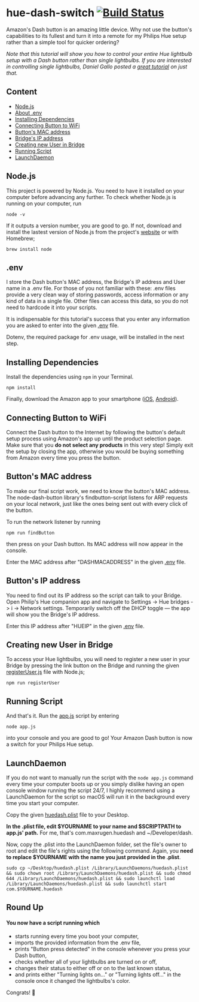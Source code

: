 # hue-dash-switch [![Build Status](https://travis-ci.org/maxrugen/hue-dash-switch.svg?branch=master)](https://travis-ci.org/maxrugen/hue-dash-switch)

Amazon's Dash button is an amazing little device. Why not use the button's capabilities to its fullest and turn it into a remote for my Philips Hue setup rather than a simple tool for quicker ordering?

*Note that this tutorial will show you how to control your entire Hue lightbulb setup with a Dash button rather than single lightbulbs. If you are interested in controlling single lightbulbs, Daniel Gallo posted a [great tutorial](http://www.danielgallo.co.uk/post/hack-an-amazon-dash-button-to-control-philips-hue-lights/) on just that.*

## Content
* [Node.js](#nodejs)
* [About .env](#env)
* [Installing Dependencies](#installing-dependencies)
* [Connecting Button to WiFi](#connecting-button-to-wifi)
* [Button's MAC address](#buttons-mac-address)
* [Bridge's IP address](#buttons-ip-address)
* [Creating new User in Bridge](#creating-new-user-in-bridge)
* [Running Script](#running-script)
* [LaunchDaemon](#launchdaemon)

## Node.js
This project is powered by Node.js. You need to have it installed on your computer before advancing any further. To check whether Node.js is running on your computer, run
```
node -v
```
If it outputs a version number, you are good to go. If not, download and install the lastest version of Node.js from the project's [website](https://nodejs.org/) or with Homebrew;
```
brew install node
```

## .env
I store the Dash button's MAC address, the Bridge's IP address and User name  in a .env file. For those of you not familiar with these: .env files provide a very clean way of storing passwords, access information or any kind of data in a single file. Other files can access this data, so you do not need to hardcode it into your scripts.

It is indispensable for this tutorial's success that you enter any information you are asked to enter into the given  [.env](../master/.env) file.

Dotenv, the required package for .env usage, will be installed in the next step.    

## Installing Dependencies


Install the dependencies using ```npm``` in your Terminal.

```
npm install
```
Finally, download the Amazon app to your smartphone ([iOS](https://itunes.apple.com/de/app/amazon/id348712880?mt=8), [Android](https://play.google.com/store/apps/details?id=com.amazon.mShop.android.shopping)).

## Connecting Button to WiFi
Connect the Dash button to the Internet by following the button's default setup process using Amazon's app up until the product selection page. Make sure that you **do not select any products** in this very step! Simply exit the setup by closing the app, otherwise you would be buying something from Amazon every time you press the button.

## Button's MAC address
To make our final script work, we need to know the button's MAC address. The node-dash-button library's findbutton-script listens for ARP requests on your local network, just like the ones being sent out with every click of the button.

To run the network listener by running
```
npm run findButton
```
then press on your Dash button. Its MAC address will now appear in the console.

Enter the MAC address after "DASHMACADDRESS" in the given [.env](../master/.env) file.

## Button's IP address
You need to find out its IP address so the script can talk to your Bridge. Open Philip's Hue companion app and navigate to Settings -> Hue bridges -> i -> Network settings. Temporarily switch off the DHCP toggle — the app will show you the Bridge's IP address.

Enter this IP address after "HUEIP" in the given [.env](../master/.env) file.


## Creating new User in Bridge
To access your Hue lightbulbs, you will need to register a new user in your Bridge by pressing the link button on the Bridge and running the given [registerUser.js](../master/registerUser.js) file with Node.js;
```
npm run registerUser
```


## Running Script
And that's it. Run the [app.js](../master/app.js) script by entering
```
node app.js
```
into your console and you are good to go! Your Amazon Dash button is now a switch for your Philips Hue setup.

## LaunchDaemon
If you do not want to manually run the script with the `node app.js` command every time your computer boots up or you simply dislike having an open console window running the script 24/7, I highly recommend using a LaunchDaemon for the script so macOS will run it in the background every time you start your computer.

Copy the given [huedash.plist](../master/huedash.plist) file to your Desktop.

**In the .plist file, edit $YOURNAME to your name and $SCRIPTPATH to app.js' path.** For me, that's com.maxrugen.huedash and ~/Developer/dash.

Now, copy the .plist into the LaunchDaemon folder, set the file's owner to root and edit the file's rights using the following command. Again, you **need to replace $YOURNAME with the name you just provided in the .plist**.
```
sudo cp ~/Desktop/huedash.plist /Library/LaunchDaemons/huedash.plist && sudo chown root /Library/LaunchDaemons/huedash.plist && sudo chmod 644 /Library/LaunchDaemons/huedash.plist && sudo launchctl load /Library/LaunchDaemons/huedash.plist && sudo launchctl start com.$YOURNAME.huedash
```

## Round Up
#### You now have a script running which
* starts running every time you boot your computer,
* imports the provided information from the .env file,
* prints "Button press detected" in the console whenever you press your Dash button,
* checks whether all of your lightbulbs are turned on or off,
* changes their status to either off or on to the last known status,
* and prints either "Turning lights on..." or "Turning lights off..." in the console once it changed the lightbulbs's color.

Congrats! 🎉
